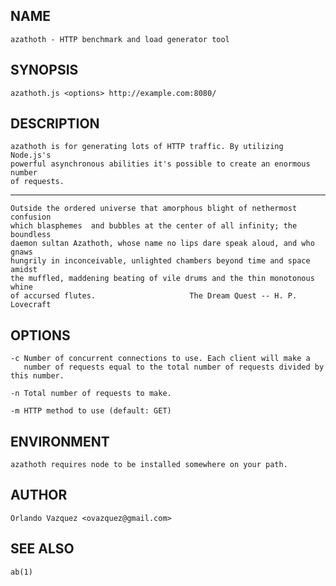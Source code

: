 NAME
----

    azathoth - HTTP benchmark and load generator tool

SYNOPSIS
--------

    azathoth.js <options> http://example.com:8080/

DESCRIPTION
-----------

    azathoth is for generating lots of HTTP traffic. By utilizing Node.js's
    powerful asynchronous abilities it's possible to create an enormous number
    of requests.

----

    Outside the ordered universe that amorphous blight of nethermost confusion
    which blasphemes  and bubbles at the center of all infinity; the boundless
    daemon sultan Azathoth, whose name no lips dare speak aloud, and who gnaws
    hungrily in inconceivable, unlighted chambers beyond time and space amidst
    the muffled, maddening beating of vile drums and the thin monotonous whine
    of accursed flutes.                     The Dream Quest -- H. P. Lovecraft

OPTIONS
-------
    
    -c Number of concurrent connections to use. Each client will make a
       number of requests equal to the total number of requests divided by this number.

    -n Total number of requests to make.

    -m HTTP method to use (default: GET)


ENVIRONMENT
-----------

    azathoth requires node to be installed somewhere on your path.

AUTHOR
------

    Orlando Vazquez <ovazquez@gmail.com>

SEE ALSO
--------

    ab(1)
